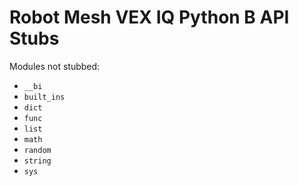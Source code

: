 # Robot Mesh VEX IQ Python B API Stubs

Modules not stubbed:
- `__bi`
- `built_ins`
- `dict`
- `func`
- `list`
- `math`
- `random`
- `string`
- `sys`
